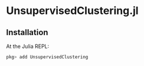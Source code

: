# UnsupervisedClustering.jl

## Installation

At the Julia REPL:

```julia
pkg> add UnsupervisedClustering
```

